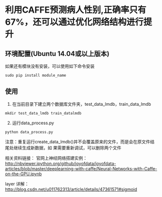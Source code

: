 # 利用CAFFE预测病人性别,正确率只有67%，还可以通过优化网络结构进行提升

## 环境配置(Ubuntu 14.04或以上版本)

如果还有模块没有安装，可以使用如下命令安装
```
sudo pip install module_name
```


## 使用
1. 在当前目录下建立两个数据库文件夹，test_data_lmdb，train_data_lmdb

```
mkdir test_data_lmdb train_datalmdb
```
2. 运行data_process.py
```
python data_process.py
```

注意：重复运行create_data_lmdb()并不会覆盖原来的文件，而是会在原文件结尾处继续生成新数据，如
果需要重新调试，可以删除两个文件

相关资料链接：
官网上神经网络搭建实例：
http://nbviewer.ipython.org/github/joyofdata/joyofdata-articles/blob/master/deeplearning-with-caffe/Neural-Networks-with-Caffe-on-the-GPU.ipynb

layer 详解：
http://blog.csdn.net/u011762313/article/details/47361571#sigmoid
